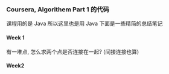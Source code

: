 
### Coursera, Algorithem Part 1 的代码

课程用的是 Java 所以这里也是用 Java
下面是一些精简的总结笔记


#### Week 1
有一堆点, 怎么求两个点是否连接在一起? (间接连接也算)


#### Week2





